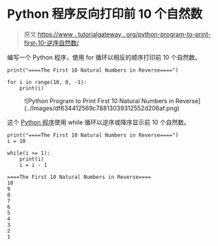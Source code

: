 # Python 程序反向打印前 10 个自然数

> 原文:[https://www . tutorialgateway . org/python-program-to-print-first-10-逆序自然数/](https://www.tutorialgateway.org/python-program-to-print-first-10-natural-numbers-in-reverse/)

编写一个 Python 程序，使用 for 循环以相反的顺序打印前 10 个自然数。

```
print("====The First 10 Natural Numbers in Reverse====")

for i in range(10, 0, -1):
    print(i)
```

<figure class="wp-block-image size-large">![Python Program to Print First 10 Natural Numbers in Reverse](../Images/df634412569c78813039312552d206af.png)</figure>

这个 [Python 程序](https://www.tutorialgateway.org/python-programming-examples/)使用 while 循环以逆序或降序显示前 10 个自然数。

```
print("====The First 10 Natural Numbers in Reverse====")
i = 10

while(i >= 1):
    print(i)
    i = i - 1
```

```
====The First 10 Natural Numbers in Reverse====
10
9
8
7
6
5
4
3
2
1
```